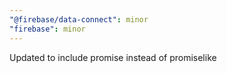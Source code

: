 ```yaml
---
"@firebase/data-connect": minor
"firebase": minor
---
```


Updated to include promise instead of promiselike
